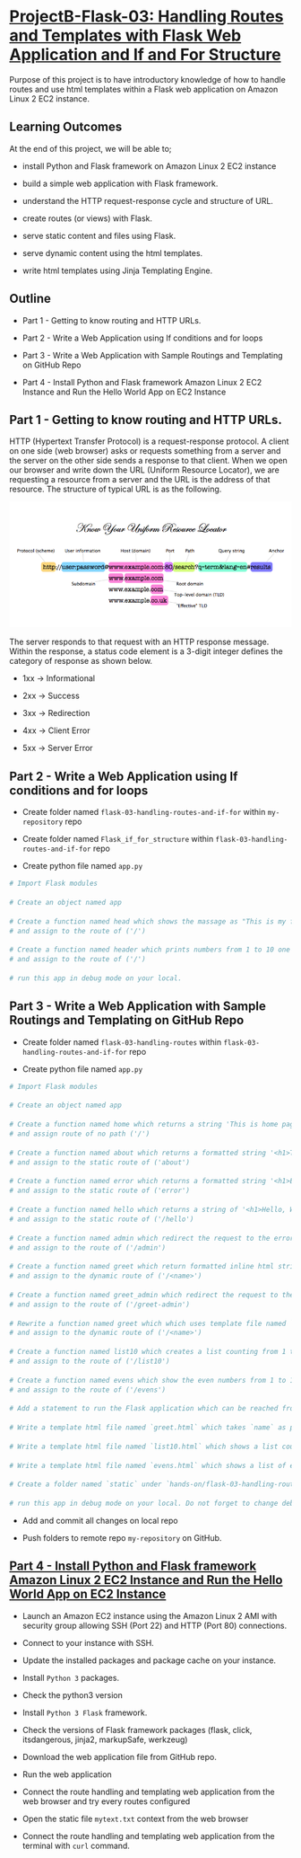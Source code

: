# [ProjectB-Flask-03: Handling Routes and Templates with Flask Web Application and If and For Structure](../README.md)

Purpose of this project is to have introductory knowledge of how to handle routes and use html templates within a Flask web application on Amazon Linux 2 EC2 instance.

## Learning Outcomes

At the end of this project, we will be able to;

- install Python and Flask framework on Amazon Linux 2 EC2 instance

- build a simple web application with Flask framework.

- understand the HTTP request-response cycle and structure of URL.

- create routes (or views) with Flask.

- serve static content and files using Flask.

- serve dynamic content using the html templates.

- write html templates using Jinja Templating Engine.

## Outline

- Part 1 - Getting to know routing and HTTP URLs.

- Part 2 - Write a Web Application using If conditions and for loops

- Part 3 - Write a Web Application with Sample Routings and Templating on GitHub Repo

- Part 4 - Install Python and Flask framework Amazon Linux 2 EC2 Instance and Run the Hello World App on EC2 Instance

## Part 1 - Getting to know routing and HTTP URLs.

HTTP (Hypertext Transfer Protocol) is a request-response protocol. A client on one side (web browser) asks or requests something from a server and the server on the other side sends a response to that client. When we open our browser and write down the URL (Uniform Resource Locator), we are requesting a resource from a server and the URL is the address of that resource. The structure of typical URL is as the following.

![URL anatomy](./img/url-structure.png)

The server responds to that request with an HTTP response message. Within the response, a status code element is a 3-digit integer defines the category of response as shown below.

- 1xx -> Informational

- 2xx -> Success

- 3xx -> Redirection

- 4xx -> Client Error

- 5xx -> Server Error

## Part 2 - Write a Web Application using If conditions and for loops

- Create folder named `flask-03-handling-routes-and-if-for` within `my-repository` repo

- Create folder named `Flask_if_for_structure` within `flask-03-handling-routes-and-if-for` repo

- Create python file named `app.py`

```python
# Import Flask modules

# Create an object named app

# Create a function named head which shows the massage as "This is my first conditions experience" in `index.html`
# and assign to the route of ('/')

# Create a function named header which prints numbers from 1 to 10 one by one in `index.html`
# and assign to the route of ('/')

# run this app in debug mode on your local.

```

## Part 3 - Write a Web Application with Sample Routings and Templating on GitHub Repo

- Create folder named `flask-03-handling-routes` within `flask-03-handling-routes-and-if-for` repo

- Create python file named `app.py`


```python
# Import Flask modules

# Create an object named app

# Create a function named home which returns a string 'This is home page for no path, <h1> Welcome Home</h1>'
# and assign route of no path ('/')

# Create a function named about which returns a formatted string '<h1>This is my about page </h1>'
# and assign to the static route of ('about')

# Create a function named error which returns a formatted string '<h1>Either you encountered an error or you are not authorized.</h1>'
# and assign to the static route of ('error')

# Create a function named hello which returns a string of '<h1>Hello, World! </h1>'
# and assign to the static route of ('/hello')

# Create a function named admin which redirect the request to the error path
# and assign to the route of ('/admin')

# Create a function named greet which return formatted inline html string
# and assign to the dynamic route of ('/<name>')

# Create a function named greet_admin which redirect the request to the hello path with param of 'Master Admin!!!!'
# and assign to the route of ('/greet-admin')

# Rewrite a function named greet which which uses template file named `greet.html` under `templates` folder
# and assign to the dynamic route of ('/<name>')

# Create a function named list10 which creates a list counting from 1 to 10 within `list10.html`
# and assign to the route of ('/list10')

# Create a function named evens which show the even numbers from 1 to 10 within `evens.html`
# and assign to the route of ('/evens')

# Add a statement to run the Flask application which can be reached from any host on port 80.

# Write a template html file named `greet.html` which takes `name` as parameter under `templates` folder

# Write a template html file named `list10.html` which shows a list counting from 1 to 10 under `templates` folder

# Write a template html file named `evens.html` which shows a list of even numbers from 1 to 10 under `templates` folder

# Create a folder named `static` under `hands-on/flask-03-handling-routes-and-templates-on-ec2-linux2` folder and create a text file named `mytext.txt` with *This is a text file in static folder* content.

# run this app in debug mode on your local. Do not forget to change debug mode to publish mode before you push to the Github repo
```
- Add and commit all changes on local repo

- Push folders to remote repo `my-repository` on GitHub.

## [Part 4 - Install Python and Flask framework Amazon Linux 2 EC2 Instance and Run the Hello World App on EC2 Instance](./steps.md)

- Launch an Amazon EC2 instance using the Amazon Linux 2 AMI with security group allowing SSH (Port 22) and HTTP (Port 80) connections.

- Connect to your instance with SSH.

- Update the installed packages and package cache on your instance.

- Install `Python 3` packages.

- Check the python3 version

- Install `Python 3 Flask` framework.

- Check the versions of Flask framework packages (flask, click, itsdangerous, jinja2, markupSafe, werkzeug)

- Download the web application file from GitHub repo.

- Run the web application

- Connect the route handling and templating web application from the web browser and try every routes configured

- Open the static file `mytext.txt` context from the web browser

- Connect the route handling and templating web application from the terminal with `curl` command.

